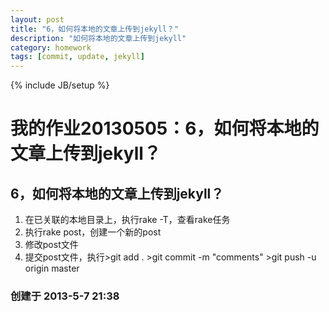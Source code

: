 ```yaml
---
layout: post
title: "6，如何将本地的文章上传到jekyll？"
description: "如何将本地的文章上传到jekyll"
category: homework
tags: [commit, update, jekyll]
---
```

{% include JB/setup %}

# 我的作业20130505：6，如何将本地的文章上传到jekyll？
## 6，如何将本地的文章上传到jekyll？
1. 在已关联的本地目录上，执行rake -T，查看rake任务
2. 执行rake post，创建一个新的post
3. 修改post文件
4. 提交post文件，执行>git add .
                     >git commit -m "comments"
                     >git push -u origin master
					 
### 创建于 2013-5-7 21:38
